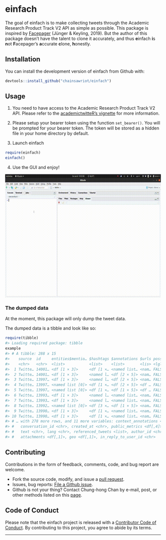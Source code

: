 
<!-- README.md is generated from README.Rmd. Please edit that file -->

# einfach

<!-- badges: start -->

<!-- badges: end -->

The goal of einfach is to make collecting tweets through the Academic
Research Product Track V2 API as simple as possible. This package is
inspired by [Facepager](https://github.com/strohne/Facepager) (Jünger &
Keyling, 2019). But the author of this package doesn’t have the talent
to clone it accurately, and thus **e**infach **i**s **n**ot
**F**acepager’s **a**ccurate **c**lone, **h**onestly.

## Installation

You can install the development version of einfach from Github with:

``` r
devtools::install_github("chainsawriot/einfach")
```

## Usage

1.  You need to have access to the Academic Research Product Track V2
    API. Please refer to the [academictwitteR’s
    vignette](https://cran.r-project.org/web/packages/academictwitteR/vignettes/academictwitteR-auth.html)
    for more information.

2.  Please setup your bearer token using the function `set_bearer()`.
    You will be prompted for your bearer token. The token will be stored
    as a hidden file in your home directory by default.

3.  Launch einfach

<!-- end list -->

``` r
require(einfach)
einfach()
```

4.  Use the GUI and enjoy\!

<img src="man/figures/einfach.gif" align="center" height="400" />

### The dumped data

At the moment, this package will only dump the tweet data.

The dumped data is a tibble and look like so:

``` r
require(tibble)
#> Loading required package: tibble
example
#> # A tibble: 288 x 15
#>    source  id     entities$mentio… $hashtags $annotations $urls possibly_sensit…
#>    <chr>   <chr>  <list>           <list>    <list>       <lis> <lgl>           
#>  1 Twitte… 14001… <df [1 × 3]>     <df [1 ×… <named list… <nam… FALSE           
#>  2 Twitte… 14001… <df [1 × 3]>     <named l… <df [2 × 5]> <nam… FALSE           
#>  3 Twitte… 13997… <df [1 × 3]>     <named l… <df [2 × 5]> <nam… FALSE           
#>  4 Twitte… 13997… <named list [0]> <df [1 ×… <df [2 × 5]> <df … FALSE           
#>  5 Twitte… 13997… <named list [0]> <df [1 ×… <df [1 × 5]> <df … FALSE           
#>  6 Twitte… 13993… <df [1 × 3]>     <named l… <named list… <nam… FALSE           
#>  7 Twitte… 13993… <df [1 × 3]>     <named l… <named list… <nam… FALSE           
#>  8 Twitte… 13992… <named list [0]> <df [3 ×… <df [1 × 5]> <nam… FALSE           
#>  9 Twitte… 13990… <df [1 × 3]>     <df [1 ×… <named list… <nam… FALSE           
#> 10 Twitte… 13990… <df [1 × 3]>     <df [1 ×… <named list… <nam… FALSE           
#> # … with 278 more rows, and 11 more variables: context_annotations <list>,
#> #   conversation_id <chr>, created_at <chr>, public_metrics <df[,4]>,
#> #   text <chr>, lang <chr>, referenced_tweets <list>, author_id <chr>,
#> #   attachments <df[,1]>, geo <df[,1]>, in_reply_to_user_id <chr>
```

## Contributing

Contributions in the form of feedback, comments, code, and bug report
are welcome.

  - Fork the source code, modify, and issue a [pull
    request](https://docs.github.com/en/github/collaborating-with-issues-and-pull-requests/creating-a-pull-request-from-a-fork).
  - Issues, bug reports: [File a Github
    issue](https://github.com/chainsawriot/einfach).
  - Github is not your thing? Contact Chung-hong Chan by e-mail, post,
    or other methods listed on this
    [page](https://www.mzes.uni-mannheim.de/d7/en/profiles/chung-hong-chan).

## Code of Conduct

Please note that the einfach project is released with a [Contributor
Code of
Conduct](https://contributor-covenant.org/version/2/0/CODE_OF_CONDUCT.html).
By contributing to this project, you agree to abide by its terms.

-----
